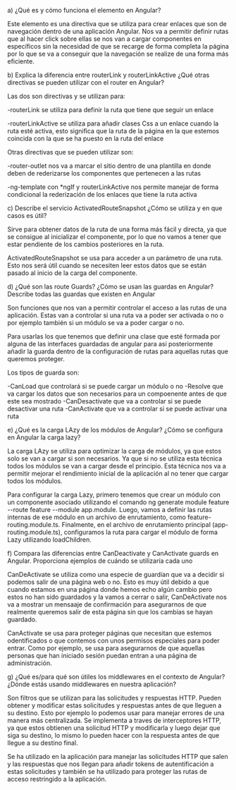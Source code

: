

a) ¿Qué es y cómo funciona el elemento <RouterLink> en Angular?

Este elemento es una directiva que se utiliza para crear enlaces que son de navegación dentro de una aplicación Angular. Nos va a permitir definir rutas que al hacer click sobre ellas se nos van a cargar componentes en específicos sin la necesidad de que se recarge de forma completa la página por lo que se va a conseguir que la navegación se realize de una forma más eficiente.

b) Explica la diferencia entre routerLink y routerLinkActive ¿Qué otras directivas se pueden utilizar con el router en Angular?

Las dos son directivas y se utilizan para:

-routerLink se utiliza para definir la ruta que tiene que seguir un enlace

-routerLinkActive se utiliza para añadir clases Css a un enlace cuando la ruta esté activa, esto significa que la ruta de la página en la que estemos coincida con la que se ha puesto en la ruta del enlace

Otras directivas que se pueden utilizar son:

-router-outlet nos va a marcar el sitio dentro de una plantilla en donde deben de rederizarse los componentes que pertenecen a las rutas

-ng-template con *ngIf y routerLinkActive nos permite manejar de forma condicional la rederización de los enlaces que tiene la ruta activa

c) Describe el servicio ActivatedRouteSnapshot ¿Cómo se utiliza y en que casos es útil?

Sirve para obtener datos de la ruta de una forma más fácil y directa, ya que se consigue al inicializar el componente, por lo que no vamos a tener que estar pendiente de los cambios posteriores en la ruta.

ActivatedRouteSnapshot se usa para acceder a un parámetro de una ruta. Esto nos será útil cuando se necesiten leer estos datos que se están pasado al inicio de la carga del componente.

d) ¿Qué son las route Guards? ¿Cómo se usan las guardas en Angular? Describe todas las guardas que existen en Angular

Son funciones que nos van a permitir controlar el acceso a las rutas de una aplicación. Estas van a controlar si una ruta va a poder ser activada o no o por ejemplo también si un módulo se va a poder cargar o no.

Para usarlas los que tenemos que definir una clase que esté formada por alguna de las interfaces guardadas de angular para así posteriormente añadir la guarda dentro de la configuración de rutas para aquellas rutas que queremos proteger.

Los tipos de guarda son:

-CanLoad que controlará si se puede cargar un módulo o no
-Resolve que va cargar los datos que son necesarios para un compoenente antes de que este sea mostrado
-CanDesactivate que va a controlar si se puede desactivar una ruta
-CanActivate que va a controlar si se puede activar una ruta

e) ¿Qué es la carga LAzy de los módulos de Angular? ¿Cómo se configura en Angular la carga lazy?

La carga LAzy se utiliza para optimizar la carga de módulos, ya que estos solo se van a cargar si son necesarios. Ya que si no se utiliza esta técnica todos los módulos se van a cargar desde el principio. Esta técnica nos va a permitir mejorar el rendimiento inicial de la aplicación al no tener que cargar todos los módulos.

Para configurar la carga Lazy, primero tenemos que  crear un módulo con un componente asociado utilizando el comando ng generate module feature --route feature --module app.module. Luego, vamos a definir las rutas internas de ese módulo en un archivo de enrutamiento, como feature-routing.module.ts. Finalmente, en el archivo de enrutamiento principal (app-routing.module.ts), configuramos la ruta para cargar el módulo de forma Lazy utilizando loadChildren.


f) Compara las diferencias entre CanDeactivate y CanActivate guards en Angular. Proporciona ejemplos de cuándo se utilizaría cada uno

CanDeActivate se utiliza como una especie de guardían que va a decidir si podemos salir de una página web o no. Esto es muy útil debido a que cuando estamos en una página donde hemos echo algún cambio pero estos no han sido guardados y la vamos a cerrar o salir, CanDeActivate nos va a mostrar un mensaaje de confirmación para asegurarnos de que realmente queremos salir de esta página sin que los cambias se hayan guardado.

CanActivate se usa para proteger páginas que necesitan que estemos odentificados o que contemos con unos permisos especiales para poder entrar. Como por ejemplo, se usa para asegurarnos de que aquellas personas que han iniciado sesión puedan entran a una página de administración.

g) ¿Qué es/para qué son útiles los middlewares en el contexto de Angular? ¿Dónde estás usando middlewares en nuestra aplicación?

Son filtros que se utilizan para las solicitudes y respuestas HTTP. Pueden obtener y modificar estas solicitudes y respuestas antes de que lleguen a su destino. Esto por ejemplo lo podemos usar para manejar errores de una manera más centralizada. Se implementa a traves de interceptores HTTP, ya que estos obtienen una solicitud HTTP y modificarla y luego dejar que siga su destino, lo mismo lo pueden hacer con la respuesta antes de que llegue a su destino final.

Se ha utilizado en la aplicación para manejar las solicitudes HTTP que salen y las respuestas que nos llegan para añadir tokens de autentificación a estas solicitudes y también se ha utilizado para proteger las rutas de acceso restringido a la aplicación.